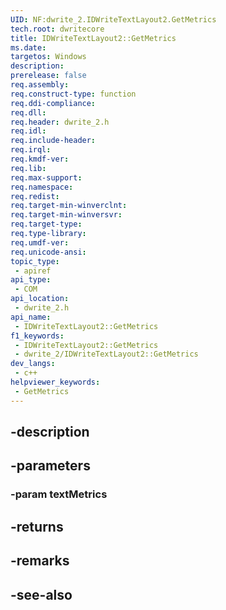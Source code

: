 ```yaml
---
UID: NF:dwrite_2.IDWriteTextLayout2.GetMetrics
tech.root: dwritecore
title: IDWriteTextLayout2::GetMetrics
ms.date: 
targetos: Windows
description: 
prerelease: false
req.assembly: 
req.construct-type: function
req.ddi-compliance: 
req.dll: 
req.header: dwrite_2.h
req.idl: 
req.include-header: 
req.irql: 
req.kmdf-ver: 
req.lib: 
req.max-support: 
req.namespace: 
req.redist: 
req.target-min-winverclnt: 
req.target-min-winversvr: 
req.target-type: 
req.type-library: 
req.umdf-ver: 
req.unicode-ansi: 
topic_type:
 - apiref
api_type:
 - COM
api_location:
 - dwrite_2.h
api_name:
 - IDWriteTextLayout2::GetMetrics
f1_keywords:
 - IDWriteTextLayout2::GetMetrics
 - dwrite_2/IDWriteTextLayout2::GetMetrics
dev_langs:
 - c++
helpviewer_keywords:
 - GetMetrics
---
```


## -description

## -parameters

### -param textMetrics

## -returns

## -remarks

## -see-also

